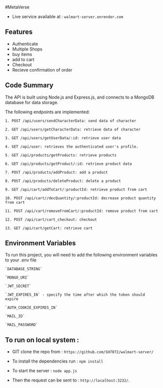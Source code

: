 #MetaVerse

* Live service available at : ```walmart-server.onrender.com```




## Features

- Authenticate 
- Multiple Shops 
- buy items
- add to cart
- Checkout
- Recieve confirmation of order

## Code Summary

The API is built using Node.js and Express.js, and connects to a MongoDB database for data storage.

The following endpoints are implemented:

    1. POST /api/users/sendCharacterData: send data of character
    
    2. GET /api/users/getCharacterData: retrieve data of character

    3. GET /api/users/getUserData/:id: retrieve user data

    4. GET /api/user: retrieves the authenticated user's profile.

    5. GET /api/products/getProducts: retrieve products

    6. GET /api/products/getProduct/:id: retrieve product data

    7. POST /api/products/addProduct: add a product

    8. POST /api/products/deleteProduct: delete a product

    9. GET /api/cart/addToCart/:productId: retrieve product from cart

    10. POST /api/cart//decQuantity/:productId: decrease product quantity from cart

    11. POST /api/cart/removeFromCart/:productId: remove product from cart

    12. POST /api/cart/cart_checkout: checkout

    13. GET /api/cart/getCart: retrieve cart



## Environment Variables


To run this project, you will need to add the following environment variables to your .env file


```
`DATABASE_STRING`

`MONGO_URI`

`JWT_SECRET`

`JWT_EXPIRES_IN` - specify the time after which the token should expire

`AUTH_COOKIE_EXPIRES_IN`

`MAIL_ID`

`MAIL_PASSWORD`
```

## To run on local system :

* GIT clone the repo from : ```https://github.com/SH7072/walmart-server/```

* To install the dependencies run : ```npm install```

* To start the server  : ```node app.js```

* Then the request can be sent to  : ```http://localhost:3232/```. 
